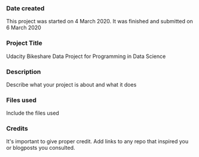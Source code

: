 ### Date created
This project was started on 4 March 2020. It was finished and submitted on 6 March 2020  

### Project Title
Udacity Bikeshare Data Project for Programming in Data Science

### Description
Describe what your project is about and what it does

### Files used
Include the files used

### Credits
It's important to give proper credit. Add links to any repo that inspired you or blogposts you consulted.

